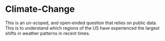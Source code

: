 # Climate-Change
This is an un-scoped, and open-ended question that relies on public data. This is to understand which regions of the US have experienced the largest shifts in weather patterns in recent times.
